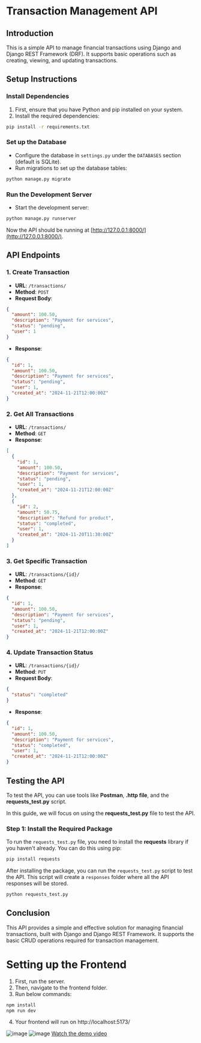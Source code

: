 # Transaction Management API

## Introduction
This is a simple API to manage financial transactions using Django and Django REST Framework (DRF). It supports basic operations such as creating, viewing, and updating transactions.

## Setup Instructions

### Install Dependencies
1. First, ensure that you have Python and pip installed on your system.
2. Install the required dependencies:

```bash
pip install -r requirements.txt
```

### Set up the Database
- Configure the database in `settings.py` under the `DATABASES` section (default is SQLite).
- Run migrations to set up the database tables:

```bash
python manage.py migrate
```

### Run the Development Server
- Start the development server:

```bash
python manage.py runserver
```

Now the API should be running at [http://127.0.0.1:8000/](http://127.0.0.1:8000/).

## API Endpoints

### 1. Create Transaction
- **URL**: `/transactions/`
- **Method**: `POST`
- **Request Body**:
```json
{
  "amount": 100.50,
  "description": "Payment for services",
  "status": "pending",
  "user": 1
}
```
- **Response**:
```json
{
  "id": 1,
  "amount": 100.50,
  "description": "Payment for services",
  "status": "pending",
  "user": 1,
  "created_at": "2024-11-21T12:00:00Z"
}
```

### 2. Get All Transactions
- **URL**: `/transactions/`
- **Method**: `GET`
- **Response**:
```json
[
  {
    "id": 1,
    "amount": 100.50,
    "description": "Payment for services",
    "status": "pending",
    "user": 1,
    "created_at": "2024-11-21T12:00:00Z"
  },
  {
    "id": 2,
    "amount": 50.75,
    "description": "Refund for product",
    "status": "completed",
    "user": 1,
    "created_at": "2024-11-20T11:30:00Z"
  }
]
```

### 3. Get Specific Transaction
- **URL**: `/transactions/{id}/`
- **Method**: `GET`
- **Response**:
```json
{
  "id": 1,
  "amount": 100.50,
  "description": "Payment for services",
  "status": "pending",
  "user": 1,
  "created_at": "2024-11-21T12:00:00Z"
}
```

### 4. Update Transaction Status
- **URL**: `/transactions/{id}/`
- **Method**: `PUT`
- **Request Body**:
```json
{
  "status": "completed"
}
```
- **Response**:
```json
{
  "id": 1,
  "amount": 100.50,
  "description": "Payment for services",
  "status": "completed",
  "user": 1,
  "created_at": "2024-11-21T12:00:00Z"
}
```

## Testing the API

To test the API, you can use tools like **Postman**, **.http file**, and the **requests_test.py** script.

In this guide, we will focus on using the **requests_test.py** file to test the API.

### Step 1: Install the Required Package

To run the `requests_test.py` file, you need to install the **requests** library if you haven't already. You can do this using pip:

```bash
pip install requests
```

After installing the package, you can run the `requests_test.py` script to test the API. This script will create a `responses` folder where all the API responses will be stored.

```bash
python requests_test.py
```



## Conclusion
This API provides a simple and effective solution for managing financial transactions, built with Django and Django REST Framework. It supports the basic CRUD operations required for transaction management.



# Setting up the Frontend

1. First, run the server.
2. Then, navigate to the frontend folder.
3. Run below commands: 

  ```bash
  npm install
  npm run dev
  ```

4. Your frontend will run on http://localhost:5173/

![image](https://github.com/user-attachments/assets/ab2116bc-9fbd-4b78-83e5-d206f9c38ed0)
![image](https://github.com/user-attachments/assets/5a12f28c-e1aa-4f4c-bd8c-a782138fa94a)
[Watch the demo video](https://drive.google.com/file/d/1Rn2LCsx3NkUk3qYTsCCI92P63OY9gyHJ/view?usp=sharing)

